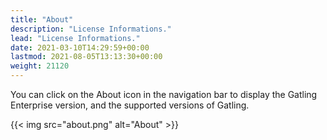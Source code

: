 ```yaml
---
title: "About"
description: "License Informations."
lead: "License Informations."
date: 2021-03-10T14:29:59+00:00
lastmod: 2021-08-05T13:13:30+00:00
weight: 21120
---
```


You can click on the About icon in the navigation bar to display the Gatling Enterprise version, and the supported versions of Gatling.

{{< img src="about.png" alt="About" >}}
